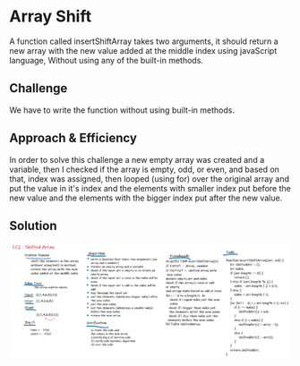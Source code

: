 # Array Shift 
A function called insertShiftArray takes two arguments, it should return a new array with the new value added at the middle index using javaScript language, Without using any of the built-in methods. 

## Challenge
We have to write the function without using built-in methods.

## Approach & Efficiency
In order to solve this challenge a new empty array was created and a variable, then I checked if the array is empty, odd, or even, 
and based on that, index was assigned, then looped (using for) over the original array and put the value in it's index and the elements with smaller index put before the new value and the elements with the bigger index put after the new value.

## Solution
![arrayShift](../../assets/array-shift.png)




